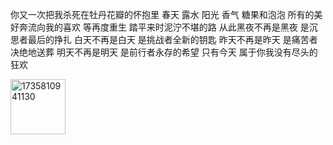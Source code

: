 你又一次把我杀死在牡丹花瓣的怀抱里
春天 露水 阳光 香气 糖果和泡泡
所有的美好奔流向我的喜欢
等再度重生 
踏平来时泥泞不堪的路
从此黑夜不再是黑夜
是沉思者最后的挣扎
白天不再是白天
是挑战者全新的钥匙
昨天不再是昨天
是痛苦者决绝地送葬
明天不再是明天
是前行者永存的希望
只有今天
属于你我没有尽头的狂欢

<img width="88" alt="1735810941130" src="https://github.com/user-attachments/assets/313968ad-6bfe-4f02-b615-6bf9647856ca" />


<!-- ##{"timestamp":1581696000}##-->